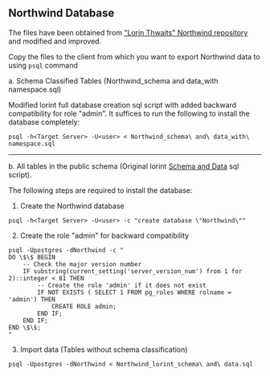## Northwind Database
The files have been obtained from ["Lorin Thwaits" Northwind repository](https://github.com/lorint/Northwind) and modified and improved.

Copy the files to the client from which you want to export Northwind data to using `psql` command

a. Schema Classified Tables (Northwind_schema and data_with namespace.sql)

Modified lorint full database creation sql script with added backward compatibility for role "admin".
 It suffices to run the following to install the database completely:
```shell
psql -h<Target Server> -U<user> < Northwind_schema\ and\ data_with\ namespace.sql
```
---
b. All tables in the public schema (Original lorint <ins>Schema and Data</ins> sql script).

The following steps are required to install
 the database:
 1. Create the Northwind database
```shell
psql -h<Target Server> -U<user> -c "create database \"Northwind\""
```
 2. Create the role "admin" for backward compatibility
```shell
psql -Upostgres -dNorthwind -c "
DO \$\$ BEGIN
    -- Check the major version number
    IF substring(current_setting('server_version_num') from 1 for 2)::integer < 81 THEN
        -- Create the role 'admin' if it does not exist
        IF NOT EXISTS ( SELECT 1 FROM pg_roles WHERE rolname = 'admin') THEN
            CREATE ROLE admin;
        END IF;
    END IF;
END \$\$;
"
```
 3. Import data (Tables without schema classification)
```shell
psql -Upostgres -dNorthwind < Northwind_lorint_schema\ and\ data.sql
```

